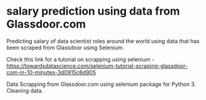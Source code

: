# salary prediction using data from Glassdoor.com  

Predicting salary of data scientist roles around the world using data that has been scraped from Glassdoor using Selenium.

Check this link for a tutorial on scrapping using selenium - https://towardsdatascience.com/selenium-tutorial-scraping-glassdoor-com-in-10-minutes-3d0915c6d905 

Data Scrapping from Glassdoor.com using selenium package for Python 3.  
Cleaning data. 


